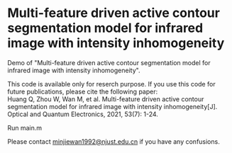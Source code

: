 # Multi-feature driven active contour segmentation model for infrared image with intensity inhomogeneity
Demo of "Multi-feature driven active contour segmentation model for infrared image with intensity inhomogeneity".

This code is available only for reserch purpose. If you use this code for future publications, please cite the following paper:  
Huang Q, Zhou W, Wan M, et al. Multi-feature driven active contour segmentation model for infrared image with intensity inhomogeneity[J]. Optical and Quantum Electronics, 2021, 53(7): 1-24.

Run main.m 

Please contact minjiewan1992@njust.edu.cn if you have any confusions. 



